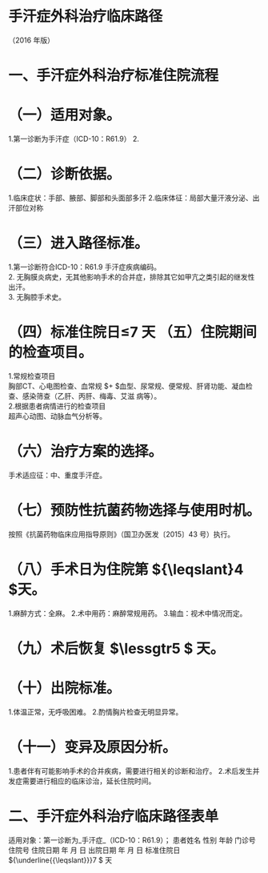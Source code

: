 # 手汗症外科治疗临床路径  
（2016 年版）  
# 一、手汗症外科治疗标准住院流程  
# （一）适用对象。  
1.第一诊断为手汗症（ICD-10：R61.9） 2.  
# （二）诊断依据。  
1.临床症状：手部、腋部、脚部和头面部多汗  2.临床体征：局部大量汗液分泌、出汗部位对称  
# （三）进入路径标准。  
1.第一诊断符合ICD-10：R61.9 手汗症疾病编码。  
2. 无胸膜炎病史，无其他影响手术的合并症，排除其它如甲亢之类引起的继发性出汗。  
3. 无胸腔手术史。  
# （四）标准住院日≤7 天 （五）住院期间的检查项目。  
1.常规检查项目  
胸部CT、心电图检查、血常规 $+ $血型、尿常规、便常规、肝肾功能、凝血检查、感染筛查（乙肝、丙肝、梅毒、艾滋 病等）。  
2.根据患者病情进行的检查项目  
超声心动图、动脉血气分析等。  
# （六）治疗方案的选择。  
手术适应征：中、重度手汗症。  
# （七）预防性抗菌药物选择与使用时机。  
按照《抗菌药物临床应用指导原则》（国卫办医发〔2015〕43 号）执行。  
# （八）手术日为住院第 ${\leqslant}4 $天。  
1.麻醉方式：全麻。 2.术中用药：麻醉常规用药。 3.输血：视术中情况而定。  
# （九）术后恢复 $\lessgtr5 $ 天。  
# （十）出院标准。  
1.体温正常，无呼吸困难。 2.酌情胸片检查无明显异常。  
# （十一）变异及原因分析。  
1.患者伴有可能影响手术的合并疾病，需要进行相关的诊断和治疗。 2.术后发生并发症需要进行相应的临床诊治，延长住院时间。  
# 二、手汗症外科治疗临床路径表单  
适用对象：第一诊断为_手汗症_（ICD-10：R61.9）； 患者姓名             性别    年龄        门诊号         住院号           住院日期       年  月  日   出院日期      年  月   日  标准住院日 ${\underline{{\leqslant}}}7 $  天  
